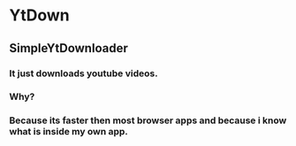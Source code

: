 # YtDown
## SimpleYtDownloader
### It just downloads youtube videos.
### Why?
### Because its faster then most browser apps and because i know what is inside my own app.
